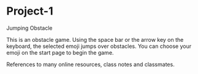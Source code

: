 # Project-1

Jumping Obstacle

This is an obstacle game. Using the space bar or the arrow key on the keyboard, the selected emoji jumps over obstacles. You can choose your emoji on the start page to begin the game. 

References to many online resources, class notes and classmates.
